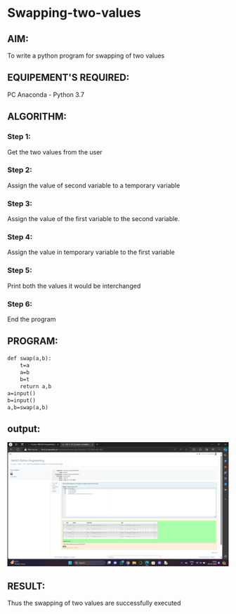 # Swapping-two-values
## AIM:
To write a python program for swapping of two values
## EQUIPEMENT'S REQUIRED: 
PC
Anaconda - Python 3.7
## ALGORITHM: 
### Step 1:
Get the two values from the user
### Step 2: 
Assign the value of second variable to a temporary variable 
### Step 3: 
Assign the value of the first variable to the second variable.
### Step 4:  
Assign the value in temporary variable to the first variable
### Step 5: 
Print both the values it would be interchanged
### Step 6: 
End the program
## PROGRAM:
```
def swap(a,b):
    t=a
    a=b
    b=t
    return a,b
a=input()
b=input()
a,b=swap(a,b)
```

## output:

![alt text](<Screenshot (182).png>)


## RESULT:
Thus the swapping of two values are successfully executed



